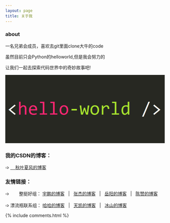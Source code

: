 ```yaml
---
layout: page
title: 关于我 
---
```



<h3>about</h3>

一名兄弟会成员，喜欢去git里面clone大牛的code

虽然目前只会Python的helloworld,但是我会努力的

让我们一起去探索代码世界中的奇妙故事吧!

![helloworld](/images/hello_world.gif)

<h3>我的CSDN的博客：</h3>
➩ <a href="https://blog.csdn.net/qq_40223983" align="center">&nbsp;&nbsp;&nbsp;&nbsp;秋叶夏风的博客</a>

<h3>友情链接：</h3>  
➩ &nbsp;&nbsp;&nbsp;&nbsp;&nbsp;&nbsp;
整挺好组：
<a href="https://zhengyupengzz.github.io/">宇鹏的博客</a> &nbsp;&nbsp;|&nbsp;&nbsp;
<a href="https://jiesangqaq.github.io">张杰的博客</a> &nbsp;&nbsp;|&nbsp;&nbsp;
<a href="https://1978413822.github.io/">岳阳的博客</a> &nbsp;&nbsp;|&nbsp;&nbsp;
<a href="https://llzanz.github.io/">陈赞的博客</a><br>
<br>
➩ 漂流瓶联系组：
<a href="https://caoyang7.github.io/">哈哈的博客</a> &nbsp;&nbsp;|&nbsp;&nbsp;
<a href="https://ttk1907.github.io/">天凯的博客</a> &nbsp;&nbsp;|&nbsp;&nbsp;
<a href="https://nineberg.github.io/">冰山的博客</a>


{% include comments.html %}

